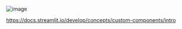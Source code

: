 ![image](https://github.com/hamidb80/streamlit-jalali-date-picker-drawer/assets/33871336/6542233a-e1ba-4b45-bb27-ba32ad8c7fc0)

https://docs.streamlit.io/develop/concepts/custom-components/intro
